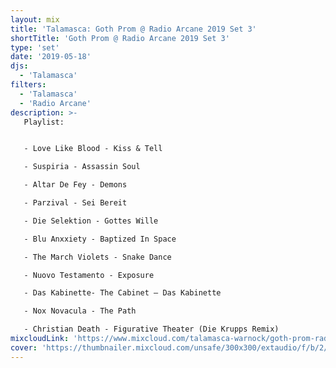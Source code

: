 ```yaml
---
layout: mix
title: 'Talamasca: Goth Prom @ Radio Arcane 2019 Set 3'
shortTitle: 'Goth Prom @ Radio Arcane 2019 Set 3'
type: 'set'
date: '2019-05-18'
djs:
  - 'Talamasca'
filters:
  - 'Talamasca'
  - 'Radio Arcane'
description: >-
   Playlist:


   - Love Like Blood - Kiss & Tell

   - Suspiria - Assassin Soul

   - Altar De Fey - Demons

   - Parzival - Sei Bereit

   - Die Selektion - Gottes Wille

   - Blu Anxxiety - Baptized In Space

   - The March Violets - Snake Dance

   - Nuovo Testamento - Exposure

   - Das Kabinette- The Cabinet — Das Kabinette

   - Nox Novacula - The Path

   - Christian Death - Figurative Theater (Die Krupps Remix)
mixcloudLink: 'https://www.mixcloud.com/talamasca-warnock/goth-prom-radio-arcane-2019-set-3'
cover: 'https://thumbnailer.mixcloud.com/unsafe/300x300/extaudio/f/b/2/3/aa41-2580-4d92-b147-06085f062898'
---
```

